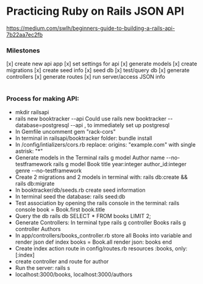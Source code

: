 # Practicing Ruby on Rails JSON API

https://medium.com/swlh/beginners-guide-to-building-a-rails-api-7b22aa7ec2fb

### Milestones
[x] create new api app
[x] set settings for api
[x] generate models
[x] create migrations
[x] create seed info
[x] seed db
[x] test/query db
[x] generate controllers
[x] generate routes
[x] run server/access JSON info





#
### Process for making API:

* mkdir railsapi
* rails new booktracker --api
	Could use rails new booktracker --database=postgresql --api , to immediately set up postgresql
* In Gemfile uncomment gem "rack-cors"
* In terminal in railsapi/booktracker folder: bundle install
* In /config/intializers/cors.rb replace: origins: "example.com"  with single astrisk: "\*"  
* Generate models in the Terminal
	rails g model Author name --no-testframework
	rails g model Book title year:integer author_id:integer genre --no-testframework
* Create 2 migrations and 2 models in terminal with: 
	rails db:create && rails db:migrate
* In booktracker/db/seeds.rb create seed information
* In terminal seed the database:
	rails seed:db
* Test association by opening the rails console in the terminal:
	rails console
	book = Book.first
	book.title
* Query the db
	rails db
	SELECT *
	FROM books
	LIMIT 2;
* Generate Controllers: In terminal type
	rails g controller Books
	rails g controller Authors
* In app/controllers/books_controller.rb store all Books into variable and render json
	def index
		books = Book.all
		render json: books 
	end
* Create index action route in config/routes.rb
	  resources :books, only: [:index]
* create controller and route for author
* Run the server:
	rails s
* localhost:3000/books, localhost:3000/authors
